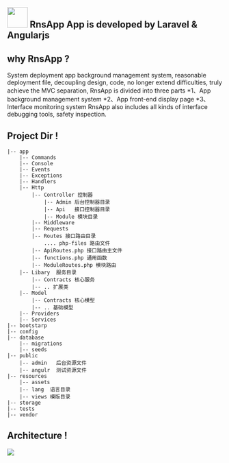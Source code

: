 <img src="http://immobiliare.github.io/ApnsPHP/images/logo.png" width="48"> RnsApp App is developed by Laravel & Angularjs
------
why RnsApp ?
------
System deployment app background management system, reasonable deployment file, decoupling design, code, no longer extend difficulties, truly achieve the MVC separation, RnsApp is divided into three parts
*1、App background management system
*2、App front-end display page
*3、Interface monitoring system
RnsApp also includes all kinds of interface debugging tools, safety inspection.

Project Dir !
------
```shell
|-- app
    |-- Commands
    |-- Console
    |-- Events
    |-- Exceptions
    |-- Handlers
    |-- Http
        |-- Controller 控制器
            |-- Admin 后台控制器目录
            |-- Api   接口控制器目录
            |-- Module 模块目录
        |-- Middleware
        |-- Requests
        |-- Routes 接口路由目录
            .... php-files 路由文件
        |-- ApiRoutes.php 接口路由主文件
        |-- functions.php 通用函数
        |-- ModuleRoutes.php 模块路由
    |-- Libary  服务目录
        |-- Contracts 核心服务
        |-- .. 扩展类
    |-- Model
        |-- Contracts 核心模型
        |-- .. 基础模型
    |-- Providers
    |-- Services
|-- bootstarp
|-- config
|-- database
    |-- migrations
    |-- seeds
|-- public
    |-- admin   后台资源文件
    |-- angulr  测试资源文件
|-- resources
    |-- assets
    |-- lang  语言目录
    |-- views 模版目录
|-- storage
|-- tests
|-- vendor
```
Architecture !
------
<img src="https://github.com/CrazyCodes/RnsApp/blob/master/architecture.png?raw=true">
